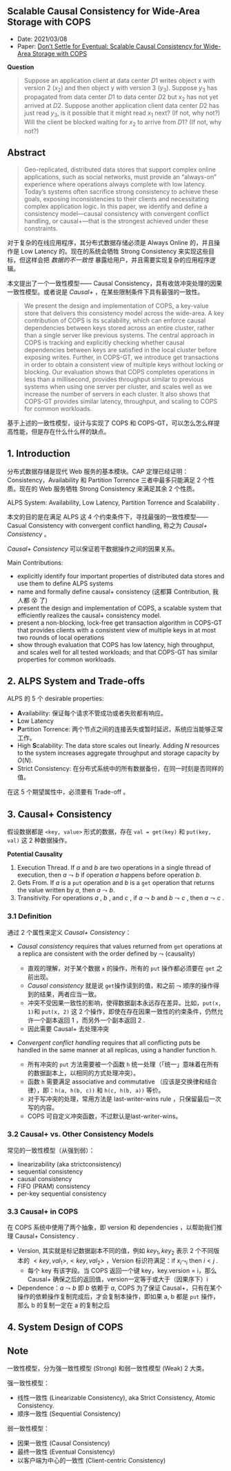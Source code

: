 ## Scalable Causal Consistency for Wide-Area Storage with COPS

- Date: 2021/03/08
- Paper: [Don’t Settle for Eventual: Scalable Causal Consistency for Wide-Area Storage with COPS](https://ipads.se.sjtu.edu.cn/courses/ads/paper/cops-sosp2011.pdf)

**Question**

> Suppose an application client at data center $D1$ writes object x with version 2 ($x_2$) and then object y with version 3 ($y_3$). Suppose $y_3$ has propagated from data center $D1$ to data center $D2$ but $x_2$ has not yet arrived at $D2$. Suppose another application client data center $D2$ has just read $y_3$, is it possible that it might read $x_1$ next? (If not, why not?) Will the client be blocked waiting for $x_2$ to arrive from $D1$? (If not, why not?)

## Abstract

> Geo-replicated, distributed data stores that support complex online applications, such as social networks, must provide an “always-on” experience where operations always complete with low latency.
> Today’s systems often sacrifice strong consistency to achieve these goals, exposing inconsistencies to their clients and necessitating complex application logic. In this paper, we identify and define a consistency model—causal consistency with convergent conflict handling, or causal+—that is the strongest achieved under these constraints.

对于复杂的在线应用程序，其分布式数据存储必须是 Always Online 的，并且操作是 Low Latency 的。现在的系统会牺牲 Strong Consistency 来实现这些目标，但这样会把 *数据的不一致性* 暴露给用户，并且需要实现复杂的应用程序逻辑。

本文提出了一个一致性模型—— Causal Consistency，具有收敛冲突处理的因果一致性模型。或者说是 *Causal+* ，在某些限制条件下具有最强的一致性。

> We present the design and implementation of COPS, a key-value store that delivers this consistency model across the wide-area. A key contribution of COPS is its scalability, which can enforce causal dependencies between keys stored across an entire cluster, rather than a single server like previous systems. The central approach in COPS is tracking and explicitly checking whether causal dependencies between keys are satisfied in the local cluster before exposing writes. Further, in COPS-GT, we introduce get transactions in order to obtain a consistent view of multiple keys without locking or blocking. Our evaluation shows that COPS completes operations in less than a millisecond, provides throughput similar to previous systems when using one server per cluster, and scales well as we increase the number of servers in each cluster. It also shows that COPS-GT provides similar latency, throughput, and scaling to COPS for common workloads.

基于上述的一致性模型，设计与实现了 COPS 和 COPS-GT，可以怎么怎么样提高性能，但是存在什么什么样的缺点。



## 1. Introduction

分布式数据存储是现代 Web 服务的基本模块。CAP 定理已经证明：Consistency，Availability 和 Partition Torrence 三者中最多只能满足 2 个性质。现在的 Web 服务牺牲 Strong Consistency 来满足其余 2 个性质。

ALPS System: Availability, Low Latency, Partition Torrence and Scalability .

本文的目的是在满足 ALPS 这 4 个约束条件下，寻找最强的一致性模型——Casual Consistency with convergent conflict handling, 称之为 *Causal+ Consistency* 。

 *Causal+ Consistency* 可以保证若干数据操作之间的因果关系。

Main Contributions:

- explicitly identify four important properties of distributed data stores and use them to define ALPS systems
- name and formally define causal+ consistency (这都算 Contribution, 我人都 😵 了)
- present the design and implementation of COPS, a scalable system that efficiently realizes the causal+ consistency model.
-  present a non-blocking, lock-free get transaction algorithm in COPS-GT that provides clients with a consistent view of multiple keys in at most two rounds of local operations
- show through evaluation that COPS has low latency, high throughput, and scales well for all tested workloads; and that COPS-GT has similar properties for common workloads.

## 2. ALPS System and Trade-offs

ALPS 的 5 个 desirable properties:

- **A**vailability: 保证每个请求不管成功或者失败都有响应。
- **L**ow Latency
- **P**artition Torrence: 两个节点之间的连接丢失或暂时延迟，系统应当能够正常工作。
- High **S**calability: The data store scales out linearly. Adding $N$ resources to the system increases aggregate throughput and storage capacity by $O(N)$.
- Strict Consistency: 在分布式系统中的所有数据备份，在同一时刻是否同样的值。

在这 5 个期望属性中，必须要有 Trade-off 。



## 3. Causal+ Consistency

假设数据都是 `<key, value>` 形式的数据，存在 `val = get(key)` 和 `put(key, val)` 这 2 种数据操作。

**Potential Causality**

1. Execution Thread. If $a$ and $b$ are two operations in a single thread of execution, then $a \leadsto b$ if operation $a$ happens before operation $b$.
2. Gets From. If $a$ is a `put` operation and $b$ is a `get` operation that returns the value written by $a$, then $a \leadsto b$.
3. Transitivity. For operations $a$ , $b$ , and $c$ , if $a \leadsto b$ and $b \leadsto c$ , then  $a \leadsto c$ .



### 3.1 Definition

通过 2 个属性来定义 *Causal+ Consistency*：

- *Causal consistency* requires that values returned from `get` operations at a replica are consistent with the order defined by $\leadsto$ (causality)
  - 直观的理解，对于某个数据 `x` 的操作，所有的 `put` 操作都必须要在 `get` 之前出现。
  - *Causal consistency* 就是说 `get`操作读到的值，和之前 $\leadsto$ 顺序的操作得到的结果，两者应当一致。
  - 冲突不受因果一致性的影响，使得数据副本永远存在差异。比如，`put(x, 1)`和 `put(x, 2)` 这 2 个操作，即使在存在因果一致性的约束条件，仍然允许一个副本返回 1 ，而另外一个副本返回 2 .
  - 因此需要 Causal+ 去处理冲突

- *Convergent conflict handling* requires that all conflicting puts be handled in the same manner at all replicas, using a handler function h. 
  - 所有冲突的 `put` 方法需要被一个函数 `h` 统一处理（「统一」意味着在所有的数据副本上，以相同的方式处理冲突）。
  - 函数 `h` 需要满足 associative and commutative （应该是交换律和结合律），即：`h(a, h(b, c))` 和 `h(c, h(b, a))` 等价。
  - 对于写冲突的处理，常用方法是 last-writer-wins rule ，只保留最后一次写的内容。
  - COPS 可自定义冲突函数，不过默认是last-writer-wins。



### 3.2 Causal+ vs. Other Consistency Models

常见的一致性模型（从强到弱）：

- linearizability (aka strictconsistency)
- sequential consistency
- causal consistency
- FIFO (PRAM) consistency
- per-key sequential consistency



### 3.3 Causal+ in COPS

在 COPS 系统中使用了两个抽象，即 version 和 dependencies ，以帮助我们推理 Causal+ Consistency .

- Version, 其实就是标记数据副本不同的值，例如 $key_1, key_2$ 表示 2 个不同版本的 $<key, val_1>, <key, val_2>$ ，Version 标识符满足：if $x_i \leadsto _i$ then $i < j$ .
  - 每个 key 有该字段。当 COPS 返回一个键 key，key.version = i，那么 Causal+ 确保之后的返回值，version一定等于或大于（因果序下）i
- Dependence：$a \leadsto b$ 即 $b$ 依赖于 $a$, COPS 为了保证 Causal+，只有在某个操作的依赖操作复制完成后，才会复制本操作，即如果 a, b 都是 `put` 操作，那么 b 的复制一定在 a 的复制之后



## 4. System Design of COPS







## Note

一致性模型，分为强一致性模型 (Strong) 和弱一致性模型 (Weak)  2 大类。

强一致性模型：

- 线性一致性 (Linearizable Consistency), aka Strict Consistency, Atomic Consistency.
- 顺序一致性 (Sequential Consistency)

弱一致性模型：

- 因果一致性 (Causal Consistency)
- 最终一致性 (Eventual Consistency)
- 以客户端为中心的一致性 (Client-centric Consistency)




